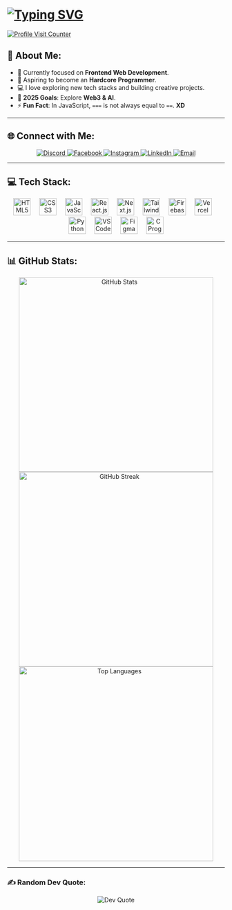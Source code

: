 <h1 align="left">
  <a href="https://git.io/typing-svg">
    <img src="https://readme-typing-svg.demolab.com?font=Geist+Mono&letterSpacing=-1&pause=1000&color=B8B8B8&width=435&lines=This+is+Sazidur+Rahman;A+young+passionate+soul+%F0%9F%95%8A" alt="Typing SVG"/>
  </a>
</h1>
<a href="https://visitcount.itsvg.in">
  <img src="https://visitcount.itsvg.in/api?id=saz-idur&icon=0&color=0" alt="Profile Visit Counter">
</a>

## 💫 About Me:
- 🔭 Currently focused on **Frontend Web Development**.
- 🌱 Aspiring to become an **Hardcore Programmer**.
- 💻 I love exploring new tech stacks and building creative projects.
- 🥅 **2025 Goals**: Explore **Web3 & AI**.
- ⚡ **Fun Fact**: In JavaScript, `===` is not always equal to `==`. **XD**

---

## 🌐 Connect with Me:
<p align="center">
  <a href="https://discord.com/" target="_blank">
    <img src="https://img.shields.io/badge/Discord-%237289DA.svg?style=for-the-badge&logo=discord&logoColor=white" alt="Discord">
  </a>
  <a href="https://www.facebook.com/sazidur.rah/" target="_blank">
    <img src="https://img.shields.io/badge/Facebook-%231877F2.svg?style=for-the-badge&logo=Facebook&logoColor=white" alt="Facebook">
  </a>
  <a href="https://www.instagram.com/" target="_blank">
    <img src="https://img.shields.io/badge/Instagram-%23E4405F.svg?style=for-the-badge&logo=Instagram&logoColor=white" alt="Instagram">
  </a>
  <a href="https://www.linkedin.com/" target="_blank">
    <img src="https://img.shields.io/badge/LinkedIn-%230077B5.svg?style=for-the-badge&logo=linkedin&logoColor=white" alt="LinkedIn">
  </a>
  <a href="mailto:sazidur1208@gmail.com" target="_blank">
    <img src="https://img.shields.io/badge/Gmail-%23D14836?style=for-the-badge&logo=gmail&logoColor=white" alt="Email">
  </a>
</p>

---

## 💻 Tech Stack:
<p align="center">
  <img src="https://cdn.jsdelivr.net/gh/devicons/devicon/icons/html5/html5-original.svg" height="40" alt="HTML5" />
  <img width="12" />
  <img src="https://cdn.jsdelivr.net/gh/devicons/devicon/icons/css3/css3-original.svg" height="40" alt="CSS3" />
  <img width="12" />
  <img src="https://cdn.jsdelivr.net/gh/devicons/devicon/icons/javascript/javascript-original.svg" height="40" alt="JavaScript" />
  <img width="12" />
  <img src="https://cdn.jsdelivr.net/gh/devicons/devicon/icons/react/react-original.svg" height="40" alt="React.js" />
  <img width="12" />
  <img src="https://cdn.jsdelivr.net/gh/devicons/devicon/icons/nextjs/nextjs-original-wordmark.svg" height="40" alt="Next.js" />
  <img width="12" />
  <img src="https://cdn.jsdelivr.net/gh/devicons/devicon/icons/tailwindcss/tailwindcss-original.svg" height="40" alt="Tailwind CSS" />
  <img width="12" />
  <img src="https://cdn.jsdelivr.net/gh/devicons/devicon/icons/firebase/firebase-plain.svg" height="40" alt="Firebase" />
  <img width="12" />
  <img src="https://cdn.jsdelivr.net/gh/devicons/devicon/icons/vercel/vercel-original.svg" height="40" alt="Vercel" />
  <img width="12" />
  <img src="https://cdn.jsdelivr.net/gh/devicons/devicon/icons/python/python-original.svg" height="40" alt="Python" />
  <img width="12" />
  <img src="https://cdn.jsdelivr.net/gh/devicons/devicon/icons/vscode/vscode-original.svg" height="40" alt="VS Code" />
  <img width="12" />
  <img src="https://cdn.jsdelivr.net/gh/devicons/devicon/icons/figma/figma-original.svg" height="40" alt="Figma" />
  <img width="12" />
  <img src="https://cdn.jsdelivr.net/gh/devicons/devicon/icons/c/c-original.svg" height="40" alt="C Programming" />
</p>

---

## 📊 GitHub Stats:
<div align="center">
  <img src="https://github-readme-stats.vercel.app/api?username=saz-idur&theme=dark&hide_border=false&show_icons=true&count_private=true" width="450px" alt="GitHub Stats" />
  <img src="https://github-readme-streak-stats.herokuapp.com/?user=saz-idur&theme=dark&hide_border=false" width="450px" alt="GitHub Streak" />
  <img src="https://github-readme-stats.vercel.app/api/top-langs/?username=saz-idur&theme=dark&hide_border=false&layout=compact" width="450px" alt="Top Languages" />
</div>

---

### ✍️ Random Dev Quote:
<p align="center">
  <img src="https://quotes-github-readme.vercel.app/api?type=horizontal&theme=merko" alt="Dev Quote" />
</p>

<p align="center">
  <img src="https://user-images.githubusercontent.com/74038190/212748927-deeb6a00-c409-11eb-990c-6d38b848fb59.gif" width="600" height="3">
</p>
